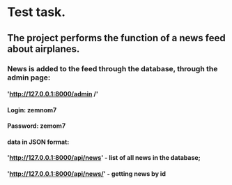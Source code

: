 # Test task. 
## The project performs the function of a news feed about airplanes. 
### News is added to the feed through the database, through the admin page:
#### 'http://127.0.0.1:8000/admin /' 
#### Login: zemnom7 
#### Password: zemom7
#### data in JSON format:
#### 'http://127.0.0.1:8000/api/news' - list of all news in the database;
#### 'http://127.0.0.1:8000/api/news/<id>' - getting news by id
